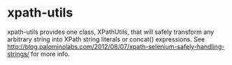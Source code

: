 xpath-utils
===========

xpath-utils provides one class, XPathUtils, that will safely transform any arbitrary string into XPath string literals or concat() expressions. See http://blog.palominolabs.com/2012/08/07/xpath-selenium-safely-handling-strings/ for more info.
